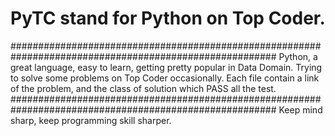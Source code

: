 # PyTC stand for Python on Top Coder.
########################################################################################################
Python, a great language, easy to learn, getting pretty popular in Data Domain.
Trying to solve some problems on Top Coder occasionally.
Each file contain a link of the problem, and the class of solution which PASS all the test.
########################################################################################################
Keep mind sharp, keep programming skill sharper.
